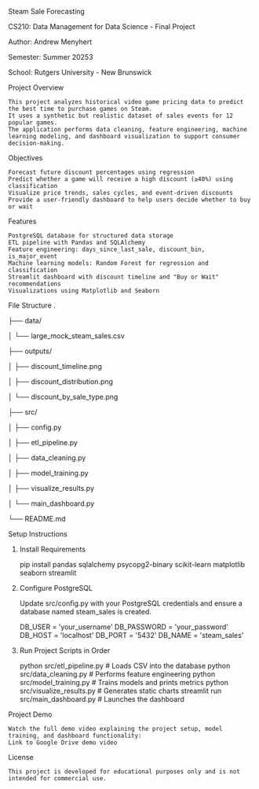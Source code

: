 Steam Sale Forecasting

CS210: Data Management for Data Science - Final Project

Author: Andrew Menyhert

Semester: Summer 20253

School: Rutgers University - New Brunswick


Project Overview
    
    This project analyzes historical video game pricing data to predict the best time to purchase games on Steam. 
    It uses a synthetic but realistic dataset of sales events for 12 popular games. 
    The application performs data cleaning, feature engineering, machine learning modeling, and dashboard visualization to support consumer decision-making.


Objectives
    
    Forecast future discount percentages using regression
    Predict whether a game will receive a high discount (≥40%) using classification
    Visualize price trends, sales cycles, and event-driven discounts
    Provide a user-friendly dashboard to help users decide whether to buy or wait


Features
    
    PostgreSQL database for structured data storage
    ETL pipeline with Pandas and SQLAlchemy
    Feature engineering: days_since_last_sale, discount_bin, is_major_event
    Machine learning models: Random Forest for regression and classification
    Streamlit dashboard with discount timeline and "Buy or Wait" recommendations
    Visualizations using Matplotlib and Seaborn


File Structure
.

├── data/

│   └── large_mock_steam_sales.csv

├── outputs/

│   ├── discount_timeline.png

│   ├── discount_distribution.png

│   └── discount_by_sale_type.png

├── src/

│   ├── config.py

│   ├── etl_pipeline.py

│   ├── data_cleaning.py

│   ├── model_training.py

│   ├── visualize_results.py

│   └── main_dashboard.py

└── README.md


Setup Instructions
1. Install Requirements

   pip install pandas sqlalchemy psycopg2-binary scikit-learn matplotlib seaborn streamlit

3. Configure PostgreSQL

   Update src/config.py with your PostgreSQL credentials and ensure a database named steam_sales is created.

    DB_USER = 'your_username'
    DB_PASSWORD = 'your_password'
    DB_HOST = 'localhost'
    DB_PORT = '5432'
    DB_NAME = 'steam_sales'


5. Run Project Scripts in Order

   python src/etl_pipeline.py         # Loads CSV into the database
    python src/data_cleaning.py        # Performs feature engineering
    python src/model_training.py       # Trains models and prints metrics
    python src/visualize_results.py    # Generates static charts
    streamlit run src/main_dashboard.py  # Launches the dashboard


Project Demo
    
    Watch the full demo video explaining the project setup, model training, and dashboard functionality:
    Link to Google Drive demo video

License
    
    This project is developed for educational purposes only and is not intended for commercial use.
